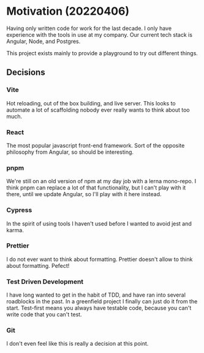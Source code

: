 # Motivation (20220406)

Having only written code for work for the last decade. I only have experience with the tools in use at my company. Our current tech stack is Angular, Node, and Postgres.

This project exists mainly to provide a playground to try out different things.

## Decisions

### Vite

Hot reloading, out of the box building, and live server. This looks to automate a lot of scaffolding nobody ever really wants to think about too much.

### React

The most popular javascript front-end framework. Sort of the opposite philosophy from Angular, so should be interesting.

### pnpm

We're still on an old version of npm at my day job with a lerna mono-repo. I think pnpm can replace a lot of that functionality, but I can't play with it there, until we update Angular, so I'll play with it here instead.

### Cypress

In the spirit of using tools I haven't used before I wanted to avoid jest and karma.

### Prettier

I do not ever want to think about formatting. Prettier doesn't allow to think about formatting. Pefect!

### Test Driven Development

I have long wanted to get in the habit of TDD, and have ran into several roadblocks in the past. In a greenfield project I finally can just do it from the start. Test-first means you always have testable code, because you can't write code that you can't test.

### Git

I don't even feel like this is really a decision at this point.
